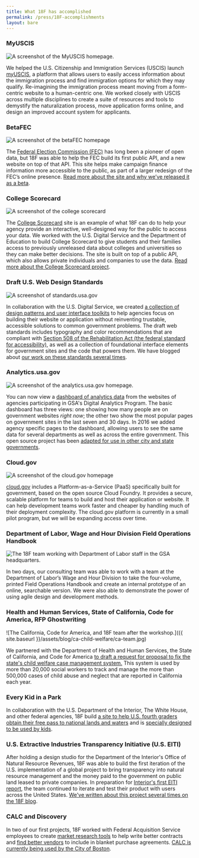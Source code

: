 ```yaml
---
title: What 18F has accomplished
permalink: /press/18F-accomplishments
layout: bare
---
```

### MyUSCIS

![A screenshot of the MyUSCIS homepage.]({{site.baseurl}}/assets/images/projects/myuscis.jpg)

We helped the U.S. Citizenship and Immigration Services (USCIS) launch [myUSCIS](https://my.uscis.gov), a platform that allows users to easily access information about the immigration process and find immigration options for which they may qualify. Re-imagining the immigration process meant moving from a form-centric website to a human-centric one. We worked closely with USCIS across multiple disciplines to create a suite of resources and tools to demystify the naturalization process, move application forms online, and design an improved account system for applicants.

### BetaFEC

![A screenshot of the betaFEC homepage]({{site.baseurl}}/assets/images/projects/beta-fec.jpg)

The [Federal Election Commission (FEC)](https://beta.fec.gov) has long been a pioneer of open data, but 18F was able to help the FEC build its first public API, and a new website on top of that API. This site helps make campaign finance information more accessible to the public, as part of a larger redesign of the FEC’s online presence. [Read more about the site and why we’ve released it as a beta](https://18f.gsa.gov/2015/10/29/welcome-to-betafec/).

### College Scorecard

![A screenshot of the college scorecard]({{site.baseurl}}/assets/images/projects/college-scorecard.jpg)

The [College Scorecard](https://collegescorecard.ed.gov/) site is an example of what 18F can do to help your agency provide an interactive, well-designed way for the public to access your data. We worked with the U.S. Digital Service and the Department of Education to build College Scorecard to give students and their families access to previously unreleased data about colleges and universities so they can make better decisions. The site is built on top of a public API, which also allows private individuals and companies to use the data. [Read more about the College Scorecard project](https://18f.gsa.gov/2015/09/14/college-scorecard-launch/).

### Draft U.S. Web Design Standards

![A screenshot of standards.usa.gov]({{site.baseurl}}/assets/images/projects/draft-us-web-design-standards.png)

In collaboration with the U.S. Digital Service, we created [a collection of design patterns and user interface toolkits](https://standards.usa.gov) to help agencies focus on building their website or application without reinventing trustable, accessible solutions to common government problems. The draft web standards includes typography and color recommendations that are compliant with [Section 508 of the Rehabilitation Act (the federal standard for accessibility)](http://www.section508.gov/), as well as a collection of foundational interface elements for government sites and the code that powers them. We have blogged about [our work on these standards several times](https://18f.gsa.gov/tags/web-design-standards/).

### Analytics.usa.gov

![A screenshot of the analytics.usa.gov homepage.]({{site.baseurl}}/assets/images/projects/analytics-usa-gov.png)

You can now view a [dashboard of analytics data](https://analytics.usa.gov) from the websites of agencies participating in GSA's Digital Analytics Program. The basic dashboard has three views: one showing how many people are on government websites _right now_; the other two show the most popular pages on government sites in the last seven and 30 days. In 2016 we added agency specific pages to the dashboard, allowing users to see the same data for several departments as well as across the entire government. This open source project has been [adapted for use in other city and state governments](https://18f.gsa.gov/2016/01/06/tips-for-adapting-analytics-usa-gov/).

### Cloud.gov

![A screenshot of the cloud.gov homepage]({{site.baseurl}}/assets/images/projects/cloud-gov.png)

[cloud.gov](https://cloud.gov) includes a Platform-as-a-Service (PaaS) specifically built for government, based on the open source Cloud Foundry. It provides a secure, scalable platform for teams to build and host their application or website. It can help development teams work faster and cheaper by handling much of their deployment complexity. The cloud.gov platform is currently in a small pilot program, but we will be expanding access over time.


### Department of Labor, Wage and Hour Division Field Operations Handbook

![The 18F team working with Department of Labor staff in the GSA headquarters.]({{site.baseurl}}/assets/images/projects/dol-handbook.jpg)

In two days, our consulting team was able to work with a team at the Department of Labor’s Wage and Hour Division to take the four-volume, printed Field Operations Handbook and create an internal prototype of an online, searchable version. We were also able to demonstrate the power of using agile design and development methods.

### Health and Human Services, State of California, Code for America, RFP Ghostwriting

![The California, Code for America, and 18F team after the workshop.]({{ site.baseurl }}/assets/blog/ca-child-welfare/ca-team.jpg)

We partnered with the Department of Health and Human Services, the State of California, and Code for America [to draft a request for proposal to fix the state's child welfare case management system.](https://18f.gsa.gov/2016/03/22/helping-california-buy-a-new-child-welfare-system/) This system is used by more than 20,000 social workers to track and manage the more than 500,000 cases of child abuse and neglect that are reported in California each year.

### Every Kid in a Park

In collaboration with the U.S. Department of the Interior, The White House, and other federal agencies, 18F build [a site to help U.S. fourth graders obtain their free pass to national lands and waters](https://everykidinapark.gov) and is [specially designed to be used by kids](https://18f.gsa.gov/2015/09/03/every-kid-in-a-park/).

### U.S. Extractive Industries Transparency Initiative (U.S. EITI)

After holding a design studio for the Department of the Interior's Office of Natural Resource Revenues, 18F was able to build the first iteration of the U.S. implementation of a global project to bring transparency into natural resource management and the money paid to the government on public land leased to private companies. In preparation for [Interior's first EITI report](https://useiti.doi.gov), the team continued to iterate and test their product with users across the United States. [We've written about this project several times on the 18F blog](https://18f.gsa.gov/tags/useiti/).

### CALC and Discovery

In two of our first projects, 18F worked with Federal Acquisition Service employees to create [market research tools](https://discovery.gsa.gov/) to help write better contracts and [find better vendors](https://calc.gsa.gov/) to include in blanket purchase agreements. [CALC is currently being used by the City of Boston](https://18f.gsa.gov/2015/11/10/boston-is-using-gsa-calc-tool/).

